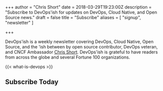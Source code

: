 +++
author = "Chris Short"
date = 2018-03-29T19:23:00Z
description = "Subscribe to DevOps'ish for updates on DevOps, Cloud Native, and Open Source news."
draft = false
title = "Subscribe"
aliases = [
	"signup",
	"newsletter"
]

+++

DevOps'ish is a weekly newsletter covering DevOps, Cloud Native, Open Source, and the 'ish between by open source contributor, DevOps veteran, and CNCF Ambassador [Chris Short](https://chrisshort.net/). DevOps'ish is grateful to have readers from across the globe and several Fortune 100 organizations.

{{< what-is-devops >}}

## Subscribe Today
